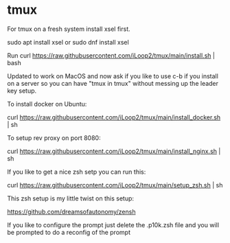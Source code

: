 # tmux

For tmux on a fresh system install xsel first.

sudo apt install xsel
or
sudo dnf install xsel

Run curl https://raw.githubusercontent.com/iLoop2/tmux/main/install.sh | bash

Updated to work on MacOS and now ask if you like to use c-b if you install on a server so you can have "tmux in tmux" without messing up the leader key setup.


To install docker on Ubuntu:

curl https://raw.githubusercontent.com/iLoop2/tmux/main/install_docker.sh | sh

To setup rev proxy on port 8080:

curl https://raw.githubusercontent.com/iLoop2/tmux/main/install_nginx.sh | sh

If you like to get a nice zsh setp you can run this:

 curl https://raw.githubusercontent.com/iLoop2/tmux/main/setup_zsh.sh | sh

This zsh setup is my little twist on this setup:

https://github.com/dreamsofautonomy/zensh

If you like to configure the prompt just delete the .p10k.zsh file and you will be prompted to do a reconfig of the prompt
